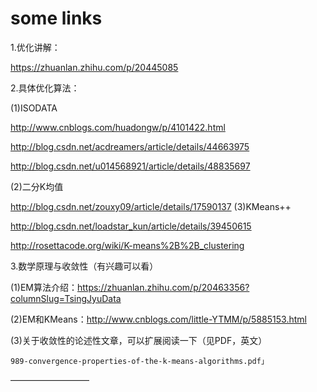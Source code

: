 # some links
1.优化讲解：

https://zhuanlan.zhihu.com/p/20445085 


2.具体优化算法：

(1)ISODATA

http://www.cnblogs.com/huadongw/p/4101422.html 

http://blog.csdn.net/acdreamers/article/details/44663975 

http://blog.csdn.net/u014568921/article/details/48835697 

(2)二分K均值

http://blog.csdn.net/zouxy09/article/details/17590137 
(3)KMeans++

http://blog.csdn.net/loadstar_kun/article/details/39450615 

http://rosettacode.org/wiki/K-means%2B%2B_clustering 

3.数学原理与收敛性（有兴趣可以看）

(1)EM算法介绍：https://zhuanlan.zhihu.com/p/20463356?columnSlug=TsingJyuData 

(2)EM和KMeans：http://www.cnblogs.com/little-YTMM/p/5885153.html 

(3)关于收敛性的论述性文章，可以扩展阅读一下（见PDF，英文）

	989-convergence-properties-of-the-k-means-algorithms.pdf」
—————————
